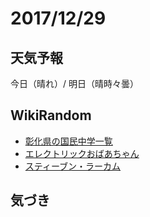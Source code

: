 # 2017/12/29

## 天気予報

今日（晴れ）/ 明日（晴時々曇）

## WikiRandom

* [彰化県の国民中学一覧](https://ja.wikipedia.org/wiki/%E5%BD%B0%E5%8C%96%E7%9C%8C%E3%81%AE%E5%9B%BD%E6%B0%91%E4%B8%AD%E5%AD%A6%E4%B8%80%E8%A6%A7)
* [エレクトリックおばあちゃん](https://ja.wikipedia.org/wiki/%E3%82%A8%E3%83%AC%E3%82%AF%E3%83%88%E3%83%AA%E3%83%83%E3%82%AF%E3%81%8A%E3%81%B0%E3%81%82%E3%81%A1%E3%82%83%E3%82%93)
* [スティーブン・ラーカム](https://ja.wikipedia.org/wiki/%E3%82%B9%E3%83%86%E3%82%A3%E3%83%BC%E3%83%96%E3%83%B3%E3%83%BB%E3%83%A9%E3%83%BC%E3%82%AB%E3%83%A0)

## 気づき

